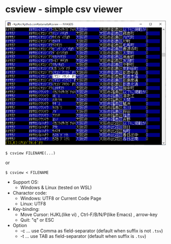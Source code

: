 csview - simple csv viewer
==========================

<img src="./csview.png" />

```
$ csview FILENAME(...)
```

or

```
$ csview < FILENAME
```

* Support OS:
    * Windows & Linux (tested on WSL)
* Charactor code:
    * Windows: UTF8 or Current Code Page
    * Linux: UTF8
* Key-binding:
    * Move Cursor: HJKL(like vi) , Ctrl-F/B/N/P(like Emacs) , arrow-key
    * Quit: "q" or ESC
* Option
    * -c ... use Comma as field-separator (default when suffix is not `.tsv`)
    * -t ... use TAB as field-separator (default when suffix is `.tsv`)
